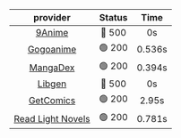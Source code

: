 | **provider** | **Status** | **Time** |
|:--------:|:------:|:----:|
| [9Anime](https://9anime.to) | 🔴 500 | 0s |
| [Gogoanime](https://gogoanime.gg) | 🟢 200 | 0.536s |
| [MangaDex](https://mangadex.org) | 🟢 200 | 0.394s |
| [Libgen](http://libgen) | 🔴 500 | 0s |
| [GetComics](https://getcomics.info/) | 🟢 200 | 2.95s |
| [Read Light Novels](https://readlightnovels.net) | 🟢 200 | 0.781s |
